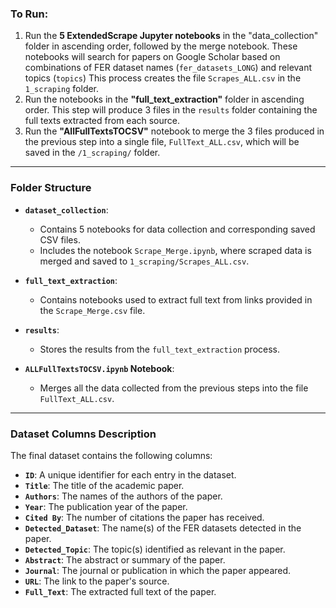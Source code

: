 ### To Run:

1. Run the **5 ExtendedScrape Jupyter notebooks** in the "data_collection" folder in ascending order, followed by the merge notebook. These notebooks will search for papers on Google Scholar based on combinations of FER dataset names (`fer_datasets_LONG`) and relevant topics (`topics`) This process creates the file `Scrapes_ALL.csv` in the `1_scraping` folder.
2. Run the notebooks in the **"full_text_extraction"** folder in ascending order. This step will produce 3 files in the `results` folder containing the full texts extracted from each source.
3. Run the **"AllFullTextsTOCSV"** notebook to merge the 3 files produced in the previous step into a single file, `FullText_ALL.csv`, which will be saved in the `/1_scraping/` folder.

---

### Folder Structure

- **`dataset_collection`**:
  - Contains 5 notebooks for data collection and corresponding saved CSV files.
  - Includes the notebook `Scrape_Merge.ipynb`, where scraped data is merged and saved to `1_scraping/Scrapes_ALL.csv`.

- **`full_text_extraction`**:
  - Contains notebooks used to extract full text from links provided in the `Scrape_Merge.csv` file.

- **`results`**:
  - Stores the results from the `full_text_extraction` process.

- **`ALLFullTextsTOCSV.ipynb` Notebook**:
  - Merges all the data collected from the previous steps into the file `FullText_ALL.csv`.

---

### Dataset Columns Description

The final dataset contains the following columns:

- **`ID`**: A unique identifier for each entry in the dataset.
- **`Title`**: The title of the academic paper.
- **`Authors`**: The names of the authors of the paper.
- **`Year`**: The publication year of the paper.
- **`Cited By`**: The number of citations the paper has received.
- **`Detected_Dataset`**: The name(s) of the FER datasets detected in the paper.
- **`Detected_Topic`**: The topic(s) identified as relevant in the paper.
- **`Abstract`**: The abstract or summary of the paper.
- **`Journal`**: The journal or publication in which the paper appeared.
- **`URL`**: The link to the paper's source.
- **`Full_Text`**: The extracted full text of the paper.

